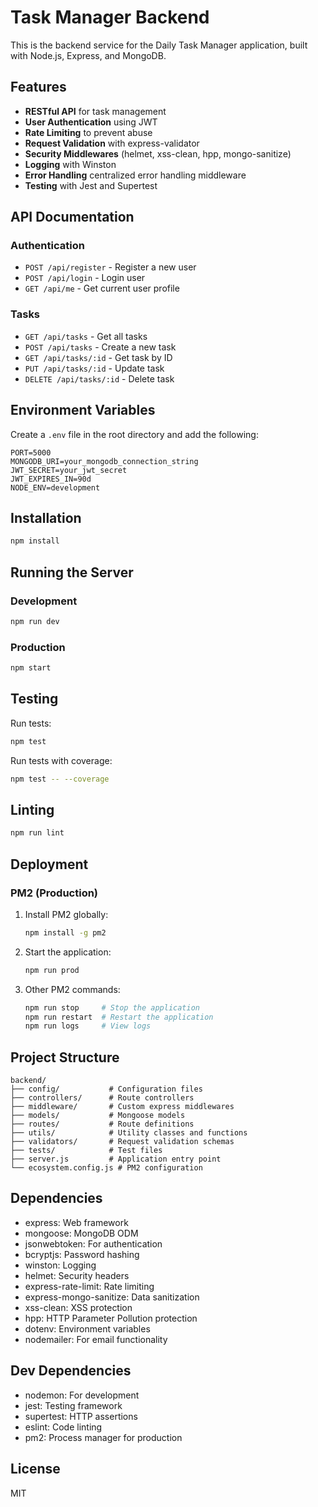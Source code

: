 # Task Manager Backend

This is the backend service for the Daily Task Manager application, built with Node.js, Express, and MongoDB.

## Features

- **RESTful API** for task management
- **User Authentication** using JWT
- **Rate Limiting** to prevent abuse
- **Request Validation** with express-validator
- **Security Middlewares** (helmet, xss-clean, hpp, mongo-sanitize)
- **Logging** with Winston
- **Error Handling** centralized error handling middleware
- **Testing** with Jest and Supertest

## API Documentation

### Authentication

- `POST /api/register` - Register a new user
- `POST /api/login` - Login user
- `GET /api/me` - Get current user profile

### Tasks

- `GET /api/tasks` - Get all tasks
- `POST /api/tasks` - Create a new task
- `GET /api/tasks/:id` - Get task by ID
- `PUT /api/tasks/:id` - Update task
- `DELETE /api/tasks/:id` - Delete task

## Environment Variables

Create a `.env` file in the root directory and add the following:

```env
PORT=5000
MONGODB_URI=your_mongodb_connection_string
JWT_SECRET=your_jwt_secret
JWT_EXPIRES_IN=90d
NODE_ENV=development
```

## Installation

```bash
npm install
```

## Running the Server

### Development
```bash
npm run dev
```

### Production
```bash
npm start
```

## Testing

Run tests:
```bash
npm test
```

Run tests with coverage:
```bash
npm test -- --coverage
```

## Linting

```bash
npm run lint
```

## Deployment

### PM2 (Production)

1. Install PM2 globally:
   ```bash
   npm install -g pm2
   ```

2. Start the application:
   ```bash
   npm run prod
   ```

3. Other PM2 commands:
   ```bash
   npm run stop     # Stop the application
   npm run restart  # Restart the application
   npm run logs     # View logs
   ```

## Project Structure

```
backend/
├── config/           # Configuration files
├── controllers/      # Route controllers
├── middleware/       # Custom express middlewares
├── models/           # Mongoose models
├── routes/           # Route definitions
├── utils/            # Utility classes and functions
├── validators/       # Request validation schemas
├── tests/            # Test files
├── server.js         # Application entry point
└── ecosystem.config.js # PM2 configuration
```

## Dependencies

- express: Web framework
- mongoose: MongoDB ODM
- jsonwebtoken: For authentication
- bcryptjs: Password hashing
- winston: Logging
- helmet: Security headers
- express-rate-limit: Rate limiting
- express-mongo-sanitize: Data sanitization
- xss-clean: XSS protection
- hpp: HTTP Parameter Pollution protection
- dotenv: Environment variables
- nodemailer: For email functionality

## Dev Dependencies

- nodemon: For development
- jest: Testing framework
- supertest: HTTP assertions
- eslint: Code linting
- pm2: Process manager for production

## License

MIT

